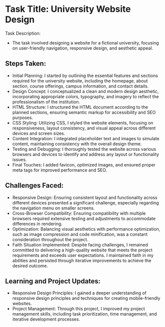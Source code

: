 # Task Title: University Website Design

Task Description:
- The task involved designing a website for a fictional university, focusing on user-friendly navigation, responsive design, and aesthetic appeal.

## Steps Taken:

- Initial Planning: I started by outlining the essential features and sections required for the university website, including the homepage, about section, course offerings, campus information, and contact details.
- Design Concept: I conceptualized a clean and modern design aesthetic, incorporating appropriate colors, typography, and imagery to reflect the professionalism of the institution.
- HTML Structure: I structured the HTML document according to the planned sections, ensuring semantic markup for accessibility and SEO purposes.
- CSS Styling: Utilizing CSS, I styled the website elements, focusing on responsiveness, layout consistency, and visual appeal across different devices and screen sizes.
- Content Integration: I integrated placeholder text and images to simulate content, maintaining consistency with the overall design theme.
- Testing and Debugging: I thoroughly tested the website across various browsers and devices to identify and address any layout or functionality issues.
- Final Touches: I added favicon, optimized images, and ensured proper meta tags for improved performance and SEO.

## Challenges Faced:

- Responsive Design: Ensuring consistent layout and functionality across different devices presented a significant challenge, especially regarding the navigation menu on smaller screens.
- Cross-Browser Compatibility: Ensuring compatibility with multiple browsers required extensive testing and adjustments to accommodate differences in rendering.
- Optimization: Balancing visual aesthetics with performance optimization, such as image compression and code minification, was a constant consideration throughout the project.
- Faith Situation Implemented: Despite facing challenges, I remained committed to delivering a high-quality website that meets the project requirements and exceeds user expectations. I maintained faith in my abilities and persisted through iterative improvements to achieve the desired outcome.

## Learning and Project Updates:

- Responsive Design Principles: I gained a deeper understanding of responsive design principles and techniques for creating mobile-friendly websites.
- Project Management: Through this project, I improved my project management skills, including task prioritization, time management, and iterative development processes.
